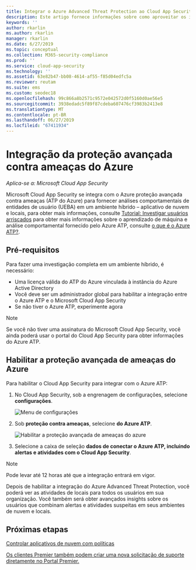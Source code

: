 ```yaml
---
title: Integrar o Azure Advanced Threat Protection ao Cloud App Security
description: Este artigo fornece informações sobre como aproveitar os insights do Azure Advanced Threat Protection no Cloud App Security para detecção de riscos híbrido.
keywords: ''
author: rkarlin
ms.author: rkarlin
manager: rkarlin
ms.date: 6/27/2019
ms.topic: conceptual
ms.collection: M365-security-compliance
ms.prod: ''
ms.service: cloud-app-security
ms.technology: ''
ms.assetid: 63e82b47-bb08-4614-af55-f85d04edfc5a
ms.reviewer: reutam
ms.suite: ems
ms.custom: seodec18
ms.openlocfilehash: 99c866a8b2571c9572e042572d0f5160d0ae56e5
ms.sourcegitcommit: 3938edadc5f89f87cdeba607476cf3983b2413e8
ms.translationtype: MT
ms.contentlocale: pt-BR
ms.lasthandoff: 06/27/2019
ms.locfileid: "67411934"
---
```

# <a name="azure-advanced-threat-protection-integration"></a>Integração da proteção avançada contra ameaças do Azure

*Aplica-se a: Microsoft Cloud App Security*

Microsoft Cloud App Security se integra com o Azure proteção avançada contra ameaças (ATP do Azure) para fornecer análises comportamentais de entidades de usuário (UEBA) em um ambiente híbrido – aplicativo de nuvem e locais, para obter mais informações, consulte [Tutorial: Investigar usuários arriscados]() para obter mais informações sobre o aprendizado de máquina e análise comportamental fornecido pelo Azure ATP, consulte [o que é o Azure ATP?](https://docs.microsoft.com/azure-advanced-threat-protection/what-is-atp).

## <a name="prerequisites"></a>Pré-requisitos

Para fazer uma investigação completa em um ambiente híbrido, é necessário:

- Uma licença válida do ATP do Azure vinculada à instância do Azure Active Directory
- Você deve ser um administrador global para habilitar a integração entre o Azure ATP e o Microsoft Cloud App Security 
- Se não tiver o Azure ATP, experimente agora


>[!NOTE]
>Se você não tiver uma assinatura do Microsoft Cloud App Security, você ainda poderá usar o portal do Cloud App Security para obter informações do Azure ATP.


## <a name="enable-azure-advanced-threat-protection"></a>Habilitar a proteção avançada de ameaças do Azure

Para habilitar o Cloud App Security para integrar com o Azure ATP:

1. No Cloud App Security, sob a engrenagem de configurações, selecione **configurações**.
    
   ![Menu de configurações](./media/azip-system-settings.png)

1. Sob **proteção contra ameaças**, selecione **do Azure ATP**.
   
    ![Habilitar a proteção avançada de ameaças do azure](./media/aatp-integration.png)

3. Selecione a caixa de seleção **dados de conectar o Azure ATP, incluindo alertas e atividades com o Cloud App Security**.


> [!NOTE]
> Pode levar até 12 horas até que a integração entrará em vigor.
 
Depois de habilitar a integração do Azure Advanced Threat Protection, você poderá ver as atividades de locais para todos os usuários em sua organização. Você também será obter avançados insights sobre os usuários que combinam alertas e atividades suspeitas em seus ambientes de nuvem e locais.



## <a name="next-steps"></a>Próximas etapas 
[Controlar aplicativos de nuvem com políticas](control-cloud-apps-with-policies.md)   

[Os clientes Premier também podem criar uma nova solicitação de suporte diretamente no Portal Premier.](https://premier.microsoft.com/)  
  
